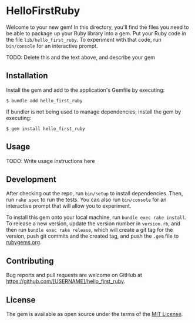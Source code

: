 # HelloFirstRuby

Welcome to your new gem! In this directory, you'll find the files you need to be able to package up your Ruby library into a gem. Put your Ruby code in the file `lib/hello_first_ruby`. To experiment with that code, run `bin/console` for an interactive prompt.

TODO: Delete this and the text above, and describe your gem

## Installation

Install the gem and add to the application's Gemfile by executing:

    $ bundle add hello_first_ruby

If bundler is not being used to manage dependencies, install the gem by executing:

    $ gem install hello_first_ruby

## Usage

TODO: Write usage instructions here

## Development

After checking out the repo, run `bin/setup` to install dependencies. Then, run `rake spec` to run the tests. You can also run `bin/console` for an interactive prompt that will allow you to experiment.

To install this gem onto your local machine, run `bundle exec rake install`. To release a new version, update the version number in `version.rb`, and then run `bundle exec rake release`, which will create a git tag for the version, push git commits and the created tag, and push the `.gem` file to [rubygems.org](https://rubygems.org).

## Contributing

Bug reports and pull requests are welcome on GitHub at https://github.com/[USERNAME]/hello_first_ruby.

## License

The gem is available as open source under the terms of the [MIT License](https://opensource.org/licenses/MIT).
